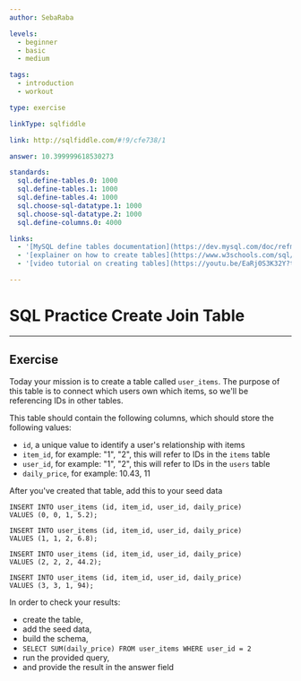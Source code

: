```yaml
---
author: SebaRaba

levels:
  - beginner
  - basic
  - medium

tags:
  - introduction
  - workout

type: exercise

linkType: sqlfiddle

link: http://sqlfiddle.com/#!9/cfe738/1

answer: 10.399999618530273

standards:
  sql.define-tables.0: 1000
  sql.define-tables.1: 1000
  sql.define-tables.4: 1000
  sql.choose-sql-datatype.1: 1000
  sql.choose-sql-datatype.2: 1000
  sql.define-columns.0: 4000

links:
  - '[MySQL define tables documentation](https://dev.mysql.com/doc/refman/5.7/en/creating-tables.html){website}'
  - '[explainer on how to create tables](https://www.w3schools.com/sql/sql_create_table.asp){website}'
  - '[video tutorial on creating tables](https://youtu.be/EaRj0S3K32Y?t=58s){video}'

---
```

# SQL Practice Create Join Table

---        
## Exercise

Today your mission is to create a table called `user_items`.
The purpose of this table is to connect which users own which items, so we'll be referencing IDs in other tables.

This table should contain the following columns, which should store the following values:  
- `id`, a unique value to identify a user's relationship with items
- `item_id`, for example:  "1", "2", this will refer to IDs in the `items` table
- `user_id`, for example: "1", "2", this will refer to IDs in the `users` table
- `daily_price`, for example: 10.43, 11

After you've created that table, add this to your seed data

```
INSERT INTO user_items (id, item_id, user_id, daily_price)
VALUES (0, 0, 1, 5.2);

INSERT INTO user_items (id, item_id, user_id, daily_price)
VALUES (1, 1, 2, 6.8);

INSERT INTO user_items (id, item_id, user_id, daily_price)
VALUES (2, 2, 2, 44.2);

INSERT INTO user_items (id, item_id, user_id, daily_price)
VALUES (3, 3, 1, 94);
```

In order to check your results:

- create the table,
- add the seed data,
- build the schema,
- `SELECT SUM(daily_price) FROM user_items WHERE user_id = 2`
- run the provided query,
- and provide the result in the answer field
